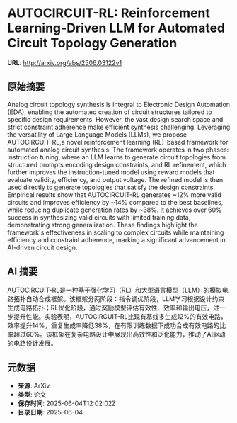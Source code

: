 # AUTOCIRCUIT-RL: Reinforcement Learning-Driven LLM for Automated Circuit Topology Generation

**URL**: http://arxiv.org/abs/2506.03122v1

## 原始摘要

Analog circuit topology synthesis is integral to Electronic Design Automation
(EDA), enabling the automated creation of circuit structures tailored to
specific design requirements. However, the vast design search space and strict
constraint adherence make efficient synthesis challenging. Leveraging the
versatility of Large Language Models (LLMs), we propose AUTOCIRCUIT-RL,a novel
reinforcement learning (RL)-based framework for automated analog circuit
synthesis. The framework operates in two phases: instruction tuning, where an
LLM learns to generate circuit topologies from structured prompts encoding
design constraints, and RL refinement, which further improves the
instruction-tuned model using reward models that evaluate validity, efficiency,
and output voltage. The refined model is then used directly to generate
topologies that satisfy the design constraints. Empirical results show that
AUTOCIRCUIT-RL generates ~12% more valid circuits and improves efficiency by
~14% compared to the best baselines, while reducing duplicate generation rates
by ~38%. It achieves over 60% success in synthesizing valid circuits with
limited training data, demonstrating strong generalization. These findings
highlight the framework's effectiveness in scaling to complex circuits while
maintaining efficiency and constraint adherence, marking a significant
advancement in AI-driven circuit design.


## AI 摘要

AUTOCIRCUIT-RL是一种基于强化学习（RL）和大型语言模型（LLM）的模拟电路拓扑自动合成框架。该框架分两阶段：指令调优阶段，LLM学习根据设计约束生成电路拓扑；RL优化阶段，通过奖励模型评估有效性、效率和输出电压，进一步提升性能。实验表明，AUTOCIRCUIT-RL比现有基线多生成12%的有效电路，效率提升14%，重复生成率降低38%，在有限训练数据下成功合成有效电路的比率超过60%。该框架在复杂电路设计中展现出高效性和泛化能力，推动了AI驱动的电路设计发展。

## 元数据

- **来源**: ArXiv
- **类型**: 论文
- **保存时间**: 2025-06-04T12:02:02Z
- **目录日期**: 2025-06-04
